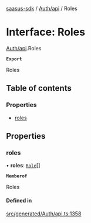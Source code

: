 [saasus-sdk](../README.md) / [Auth/api](../modules/Auth_api.md) / Roles

# Interface: Roles

[Auth/api](../modules/Auth_api.md).Roles

**`Export`**

Roles

## Table of contents

### Properties

- [roles](Auth_api.Roles.md#roles)

## Properties

### roles

• **roles**: [`Role`](Auth_api.Role.md)[]

**`Memberof`**

Roles

#### Defined in

[src/generated/Auth/api.ts:1358](https://github.com/saasus-platform/saasus-sdk-javascript/blob/997c544/src/generated/Auth/api.ts#L1358)
